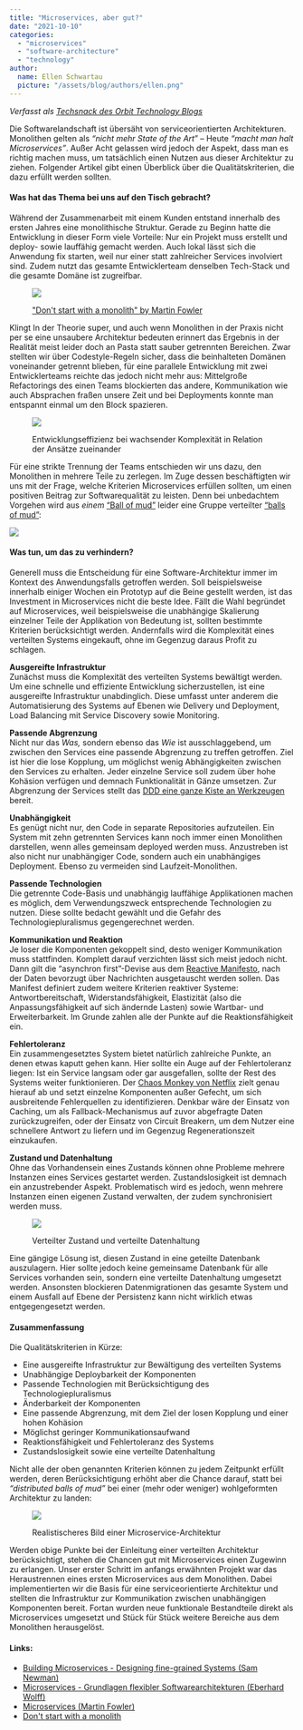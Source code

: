 ```yaml
---
title: "Microservices, aber gut?"
date: "2021-10-10"
categories: 
  - "microservices"
  - "software-architecture"
  - "technology"
author:
  name: Ellen Schwartau
  picture: "/assets/blog/authors/ellen.png"
---
```


_Verfasst als [Techsnack des Orbit Technology Blogs](https://techsnack.orbitdigital.de/posts/love-to-ada-locelace)_

Die Softwarelandschaft ist übersäht von serviceorientierten Architekturen. Monolithen gelten als _“nicht mehr State of the Art_” – Heute _“macht man halt Microservices”_. Außer Acht gelassen wird jedoch der Aspekt, dass man es richtig machen muss, um tatsächlich einen Nutzen aus dieser Architektur zu ziehen. Folgender Artikel gibt einen Überblick über die Qualitätskriterien, die dazu erfüllt werden sollten.

#### Was hat das Thema bei uns auf den Tisch gebracht?

Während der Zusammenarbeit mit einem Kunden entstand innerhalb des ersten Jahres eine monolithische Struktur. Gerade zu Beginn hatte die Entwicklung in dieser Form viele Vorteile: Nur ein Projekt muss erstellt und deploy- sowie lauffähig gemacht werden. Auch lokal lässt sich die Anwendung fix starten, weil nur einer statt zahlreicher Services involviert sind. Zudem nutzt das gesamte Entwicklerteam denselben Tech-Stack und die gesamte Domäne ist zugreifbar.

<figure>

![](https://ellenschwartau.files.wordpress.com/2021/10/image-2.png?w=788)

<figcaption>

["Don't start with a monolith" by Martin Fowler](https://martinfowler.com/articles/dont-start-monolith.html)

</figcaption>

</figure>

Klingt In der Theorie super, und auch wenn Monolithen in der Praxis nicht per se eine unsaubere Architektur bedeuten erinnert das Ergebnis in der Realität meist leider doch an Pasta statt sauber getrennten Bereichen. Zwar stellten wir über Codestyle-Regeln sicher, dass die beinhalteten Domänen voneinander getrennt blieben, für eine parallele Entwicklung mit zwei Entwicklerteams reichte das jedoch nicht mehr aus: Mittelgroße Refactorings des einen Teams blockierten das andere, Kommunikation wie auch Absprachen fraßen unsere Zeit und bei Deployments konnte man entspannt einmal um den Block spazieren.

<figure>

![](https://ellenschwartau.files.wordpress.com/2021/10/image-1.png?w=660)

<figcaption>

Entwicklungseffizienz bei wachsender Komplexität in Relation der Ansätze zueinander

</figcaption>

</figure>

Für eine strikte Trennung der Teams entschieden wir uns dazu, den Monolithen in mehrere Teile zu zerlegen. Im Zuge dessen beschäftigten wir uns mit der Frage, welche Kriterien Microservices erfüllen sollten, um einen positiven Beitrag zur Softwarequalität zu leisten. Denn bei unbedachtem Vorgehen wird aus _einem_ [“Ball of mud”](http://www.laputan.org/mud/) leider eine Gruppe verteilter [“balls of mud”](http://www.codingthearchitecture.com/2014/07/06/distributed_big_balls_of_mud.html):

![](https://lh6.googleusercontent.com/hg-VJtqmOdTQxDwc2IKLCHAnrnU0xoSHGG_ndUOjKuV7JCmMRhCqZSVuEh-beX45hDTXMUkO1ujLyhhW834r2QRCyw50QJubpsa9Kj3BRcu2Vc_Knk80_STghFk-a6FrlJHywFzb=s0)

#### Was tun, um das zu verhindern?

Generell muss die Entscheidung für eine Software-Architektur immer im Kontext des Anwendungsfalls getroffen werden. Soll beispielsweise innerhalb einiger Wochen ein Prototyp auf die Beine gestellt werden, ist das Investment in Microservices nicht die beste Idee. Fällt die Wahl begründet auf Microservices, weil beispielsweise die unabhängige Skalierung einzelner Teile der Applikation von Bedeutung ist, sollten bestimmte Kriterien berücksichtigt werden. Andernfalls wird die Komplexität eines verteilten Systems eingekauft, ohne im Gegenzug daraus Profit zu schlagen.

**Ausgereifte Infrastruktur**  
Zunächst muss die Komplexität des verteilten Systems bewältigt werden. Um eine schnelle und effiziente Entwicklung sicherzustellen, ist eine ausgereifte Infrastruktur unabdinglich. Diese umfasst unter anderem die Automatisierung des Systems auf Ebenen wie Delivery und Deployment, Load Balancing mit Service Discovery sowie Monitoring.

**Passende Abgrenzung**  
Nicht nur das _Was,_ sondern ebenso das _Wie_ ist ausschlaggebend, um zwischen den Services eine passende Abgrenzung zu treffen getroffen. Ziel ist hier die lose Kopplung, um möglichst wenig Abhängigkeiten zwischen den Services zu erhalten. Jeder einzelne Service soll zudem über hohe Kohäsion verfügen und demnach Funktionalität in Gänze umsetzen. Zur Abgrenzung der Services stellt das [DDD eine ganze Kiste an Werkzeugen](https://www.informatik-aktuell.de/entwicklung/methoden/ddd-context-is-king-kein-context-keine-microservices.html) bereit.

**Unabhängigkeit**   
Es genügt nicht nur, den Code in separate Repositories aufzuteilen. Ein System mit zehn getrennten Services kann noch immer einen Monolithen darstellen, wenn alles gemeinsam deployed werden muss. Anzustreben ist also nicht nur unabhängiger Code, sondern auch ein unabhängiges Deployment. Ebenso zu vermeiden sind Laufzeit-Monolithen.

**Passende Technologien**  
Die getrennte Code-Basis und unabhängig lauffähige Applikationen machen es möglich, dem Verwendungszweck entsprechende Technologien zu nutzen. Diese sollte bedacht gewählt und die Gefahr des Technologiepluralismus gegengerechnet werden.

**Kommunikation und Reaktion**  
Je loser die Komponenten gekoppelt sind, desto weniger Kommunikation muss stattfinden. Komplett darauf verzichten lässt sich meist jedoch nicht. Dann gilt die “asynchron first”-Devise aus dem [Reactive Manifesto](https://www.reactivemanifesto.org/de), nach der Daten bevorzugt über Nachrichten ausgetauscht werden sollen. Das Manifest definiert zudem weitere Kriterien reaktiver Systeme: Antwortbereitschaft, Widerstandsfähigkeit, Elastizität (also die Anpassungsfähigkeit auf sich ändernde Lasten) sowie Wartbar- und Erweiterbarkeit. Im Grunde zahlen alle der Punkte auf die Reaktionsfähigkeit ein.

**Fehlertoleranz**  
Ein zusammengesetztes System bietet natürlich zahlreiche Punkte, an denen etwas kaputt gehen kann. Hier sollte ein Auge auf der Fehlertoleranz liegen: Ist ein Service langsam oder gar ausgefallen, sollte der Rest des Systems weiter funktionieren. Der [Chaos Monkey von Netflix](https://netflix.github.io/chaosmonkey/) zielt genau hierauf ab und setzt einzelne Komponenten außer Gefecht, um sich ausbreitende Fehlerquellen zu identifizieren. Denkbar wäre der Einsatz von Caching, um als Fallback-Mechanismus auf zuvor abgefragte Daten zurückzugreifen, oder der Einsatz von Circuit Breakern, um dem Nutzer eine schnellere Antwort zu liefern und im Gegenzug Regenerationszeit einzukaufen.

**Zustand und Datenhaltung**  
Ohne das Vorhandensein eines Zustands können ohne Probleme mehrere Instanzen eines Services gestartet werden. Zustandslosigkeit ist demnach ein anzustrebender Aspekt. Problematisch wird es jedoch, wenn mehrere Instanzen einen eigenen Zustand verwalten, der zudem synchronisiert werden muss.

<figure>

![](https://ellenschwartau.files.wordpress.com/2021/10/image.png?w=1024)

<figcaption>

Verteilter Zustand und verteilte Datenhaltung

</figcaption>

</figure>

Eine gängige Lösung ist, diesen Zustand in eine geteilte Datenbank auszulagern. Hier sollte jedoch keine gemeinsame Datenbank für alle Services vorhanden sein, sondern eine verteilte Datenhaltung umgesetzt werden. Ansonsten blockieren Datenmigrationen das gesamte System und einem Ausfall auf Ebene der Persistenz kann nicht wirklich etwas entgegengesetzt werden.

#### Zusammenfassung

Die Qualitätskriterien in Kürze:

- Eine ausgereifte Infrastruktur zur Bewältigung des verteilten Systems
- Unabhängige Deploybarkeit der Komponenten
- Passende Technologien mit Berücksichtigung des Technologiepluralismus
- Änderbarkeit der Komponenten
- Eine passende Abgrenzung, mit dem Ziel der losen Kopplung und einer hohen Kohäsion
- Möglichst geringer Kommunikationsaufwand
- Reaktionsfähigkeit und Fehlertoleranz des Systems
- Zustandslosigkeit sowie eine verteilte Datenhaltung

Nicht alle der oben genannten Kriterien können zu jedem Zeitpunkt erfüllt werden, deren Berücksichtigung erhöht aber die Chance darauf, statt bei _“distributed balls of mud”_ bei einer (mehr oder weniger) wohlgeformten Architektur zu landen:

<figure>

![](https://ellenschwartau.files.wordpress.com/2021/10/image-3.png?w=1024)

<figcaption>

Realistischeres Bild einer Microservice-Architektur

</figcaption>

</figure>

Werden obige Punkte bei der Einleitung einer verteilten Architektur berücksichtigt, stehen die Chancen gut mit Microservices einen Zugewinn zu erlangen. Unser erster Schritt im anfangs erwähnten Projekt war das Heraustrennen eines ersten Microservices aus dem Monolithen. Dabei implementierten wir die Basis für eine serviceorientierte Architektur und stellten die Infrastruktur zur Kommunikation zwischen unabhängigen Komponenten bereit. Fortan wurden neue funktionale Bestandteile direkt als Microservices umgesetzt und Stück für Stück weitere Bereiche aus dem Monolithen herausgelöst.

#### Links:

- [Building Microservices - Designing fine-grained Systems (Sam Newman)](https://www.amazon.de/Building-Microservices-Sam-Newman/dp/1491950358)
- [Microservices - Grundlagen flexibler Softwarearchitekturen (Eberhard Wolff)](https://www.amazon.de/Microservices-Grundlagen-Softwarearchitekturen-Eberhard-Wolff/dp/3864903130)
- [Microservices (Martin Fowler)](https://martinfowler.com/articles/microservices.html) 
- [Don't start with a monolith](https://martinfowler.com/articles/dont-start-monolith.html)
